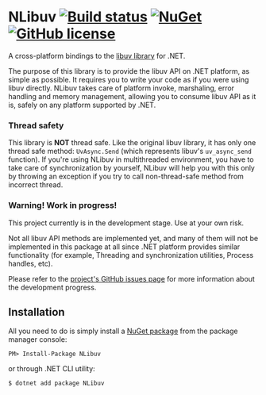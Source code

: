 NLibuv [![Build status](https://github.com/VitaliiTsilnyk/NLibuv/actions/workflows/dotnet-test.yml/badge.svg?branch=master)](https://github.com/VitaliiTsilnyk/NLibuv/actions) [![NuGet](https://img.shields.io/nuget/v/NLibuv.svg?label=nuget:%20NLibuv)](https://www.nuget.org/packages/NLibuv/) [![GitHub license](https://img.shields.io/badge/license-MIT-blue.svg)](https://raw.githubusercontent.com/VitaliiTsilnyk/NLibuv/master/LICENSE)
========

A cross-platform bindings to the [libuv library](http://libuv.org/) for .NET.

The purpose of this library is to provide the libuv API on .NET platform, as simple as possible.
It requires you to write your code as if you were using libuv directly.
NLibuv takes care of platform invoke, marshaling, error handling and memory management,
allowing you to consume libuv API as it is, safely on any platform supported by .NET.

### Thread safety

This library is **NOT** thread safe. Like the original libuv library, it has only
one thread safe method: `UvAsync.Send` (which represents libuv's `uv_async_send` function).
If you're using NLibuv in multithreaded environment, you have to take care of synchronization by yourself,
NLibuv will help you with this only by throwing an exception if you try to call non-thread-safe method from incorrect thread.


### Warning! Work in progress!

This project currently is in the development stage. Use at your own risk.

Not all libuv API methods are implemented yet, and many of them will not be implemented in this
package at all since .NET platform provides similar functionality (for example, Threading and synchronization utilities, Process handles, etc).

Please refer to the [project's GitHub issues page](https://github.com/VitaliiTsilnyk/NLibuv/issues) for more information about the development progress.



Installation
------------

All you need to do is simply install a [NuGet package](https://www.nuget.org/packages/NLibuv/)
from the package manager console:
```
PM> Install-Package NLibuv
```
or through .NET CLI utility:
```
$ dotnet add package NLibuv
```




